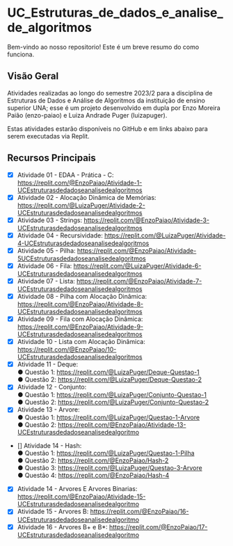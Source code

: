 # UC_Estruturas_de_dados_e_analise_de_algoritmos

Bem-vindo ao nosso repositorio! Este é um breve resumo do como funciona.

## Visão Geral

Atividades realizadas ao longo do semestre 2023/2 para a disciplina de Estruturas de Dados e Análise de Algoritmos da instituição de ensino superior UNA; esse é um projeto desenvolvido em dupla por Enzo Moreira Paião (enzo-paiao) e Luiza Andrade Puger (luizapuger). 

Estas atividades estarão disponíveis no GitHub e em links abaixo para serem executadas via Replit.

## Recursos Principais

- [x] Atividade 01 - EDAA - Prática - C: https://replit.com/@EnzoPaiao/Atividade-1-UCEstruturasdedadoseanalisedealgoritmos
- [x] Atividade 02 - Alocação Dinâmica de Memórias: https://replit.com/@LuizaPuger/Atividade-2-UCEstruturasdedadoseanalisedealgoritmos
- [x] Atividade 03 - Strings: https://replit.com/@EnzoPaiao/Atividade-3-UCEstruturasdedadoseanalisedealgoritmos
- [x] Atividade 04 - Recursividade: https://replit.com/@LuizaPuger/Atividade-4-UCEstruturasdedadoseanalisedealgoritmos
- [x] Atividade 05 - Pilha: https://replit.com/@EnzoPaiao/Atividade-5UCEstruturasdedadoseanalisedealgoritmos
- [x] Atividade 06 - Fila: https://replit.com/@LuizaPuger/Atividade-6-UCEstruturasdedadoseanalisedealgoritmos
- [x] Atividade 07 - Lista: https://replit.com/@EnzoPaiao/Atividade-7-UCEstruturasdedadoseanalisedealgoritmos
- [x] Atividade 08 - Pilha com Alocação Dinâmica: https://replit.com/@EnzoPaiao/Atividade-8-UCEstruturasdedadoseanalisedealgoritmos
- [x] Atividade 09 - Fila com Alocação Dinâmica: https://replit.com/@EnzoPaiao/Atividade-9-UCEstruturasdedadoseanalisedealgoritmos
- [x] Atividade 10 - Lista com Alocação Dinâmica: https://replit.com/@EnzoPaiao/10-UCEstruturasdedadoseanalisedealgoritmos
- [x] Atividade 11 - Deque:  
      ● Questão 1: https://replit.com/@LuizaPuger/Deque-Questao-1  
      ● Questão 2: https://replit.com/@LuizaPuger/Deque-Questao-2
- [x] Atividade 12 - Conjunto:  
      ● Questão 1: https://replit.com/@LuizaPuger/Conjunto-Questao-1  
      ● Questão 2: https://replit.com/@LuizaPuger/Conjunto-Questao-2
- [x] Atividade 13 - Arvore:  
      ● Questão 1: https://replit.com/@LuizaPuger/Questao-1-Arvore  
      ● Questão 2: https://replit.com/@EnzoPaiao/Atividade-13-UCEstruturasdedadoseanalisedealgoritmo
- [] Atividade 14 - Hash:  
      ● Questão 1: https://replit.com/@LuizaPuger/Questao-1-Pilha  
      ● Questão 2: https://replit.com/@EnzoPaiao/Hash-2  
      ● Questão 3: https://replit.com/@LuizaPuger/Questao-3-Arvore  
      ● Questão 4: https://replit.com/@EnzoPaiao/Hash-4
- [x] Atividade 14 - Arvores E Arvores Binarias: https://replit.com/@EnzoPaiao/Atividade-15-UCEstruturasdedadoseanalisedealgoritmo  
- [x] Atividade 15 - Arvores B: https://replit.com/@EnzoPaiao/16-UCEstruturasdedadoseanalisedealgoritmo  
- [x] Atividade 16 - Arvores B+ e B*: https://replit.com/@EnzoPaiao/17-UCEstruturasdedadoseanalisedealgoritmo
